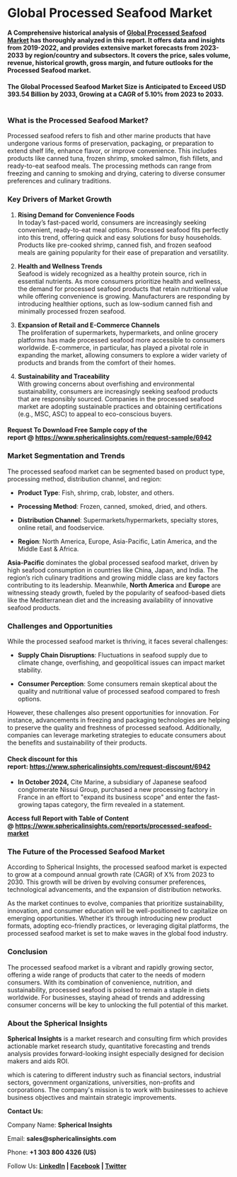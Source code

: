 <h1 class="news-post-title">Global Processed Seafood Market</h1>
<p><strong>A Comprehensive historical analysis of&nbsp;<a href="https://www.sphericalinsights.com/reports/processed-seafood-market" target="_blank" rel="noreferrer noopener">Global Processed Seafood Market</a>&nbsp;has thoroughly analyzed in this report. It offers data and insights from 2019-2022, and provides extensive market forecasts from 2023-2033 by region/country and subsectors. It covers the price, sales volume, revenue, historical growth, gross margin, and future outlooks for the Processed Seafood market.</strong></p>
<h4><strong>The Global Processed Seafood Market Size is Anticipated to Exceed USD 393.54 Billion by 2033, Growing at a CAGR of 5.10% from 2023 to 2033.</strong></h4>
<p><strong><img src="https://www.sphericalinsights.com/images/rd/global-processed-seafood-market.png" alt="" /></strong></p>
<h3>What is the Processed Seafood Market?</h3>
<p>Processed seafood refers to fish and other marine products that have undergone various forms of preservation, packaging, or preparation to extend shelf life, enhance flavor, or improve convenience. This includes products like canned tuna, frozen shrimp, smoked salmon, fish fillets, and ready-to-eat seafood meals. The processing methods can range from freezing and canning to smoking and drying, catering to diverse consumer preferences and culinary traditions.</p>
<h3>Key Drivers of Market Growth</h3>
<ol>
<li>
<p><strong>Rising Demand for Convenience Foods</strong><br />In today&rsquo;s fast-paced world, consumers are increasingly seeking convenient, ready-to-eat meal options. Processed seafood fits perfectly into this trend, offering quick and easy solutions for busy households. Products like pre-cooked shrimp, canned fish, and frozen seafood meals are gaining popularity for their ease of preparation and versatility.</p>
</li>
<li>
<p><strong>Health and Wellness Trends</strong><br />Seafood is widely recognized as a healthy protein source, rich in essential nutrients. As more consumers prioritize health and wellness, the demand for processed seafood products that retain nutritional value while offering convenience is growing. Manufacturers are responding by introducing healthier options, such as low-sodium canned fish and minimally processed frozen seafood.</p>
</li>
<li>
<p><strong>Expansion of Retail and E-Commerce Channels</strong><br />The proliferation of supermarkets, hypermarkets, and online grocery platforms has made processed seafood more accessible to consumers worldwide. E-commerce, in particular, has played a pivotal role in expanding the market, allowing consumers to explore a wider variety of products and brands from the comfort of their homes.</p>
</li>
<li>
<p><strong>Sustainability and Traceability</strong><br />With growing concerns about overfishing and environmental sustainability, consumers are increasingly seeking seafood products that are responsibly sourced. Companies in the processed seafood market are adopting sustainable practices and obtaining certifications (e.g., MSC, ASC) to appeal to eco-conscious buyers.</p>
</li>
</ol>
<h4>Request To Download Free Sample copy of the report&nbsp;@&nbsp;<a href="https://www.sphericalinsights.com/request-sample/6942">https://www.sphericalinsights.com/request-sample/6942</a></h4>
<h3>Market Segmentation and Trends</h3>
<p>The processed seafood market can be segmented based on product type, processing method, distribution channel, and region:</p>
<ul>
<li>
<p><strong>Product Type</strong>: Fish, shrimp, crab, lobster, and others.</p>
</li>
<li>
<p><strong>Processing Method</strong>: Frozen, canned, smoked, dried, and others.</p>
</li>
<li>
<p><strong>Distribution Channel</strong>: Supermarkets/hypermarkets, specialty stores, online retail, and foodservice.</p>
</li>
<li>
<p><strong>Region</strong>: North America, Europe, Asia-Pacific, Latin America, and the Middle East &amp; Africa.</p>
</li>
</ul>
<p><strong>Asia-Pacific</strong>&nbsp;dominates the global processed seafood market, driven by high seafood consumption in countries like China, Japan, and India. The region&rsquo;s rich culinary traditions and growing middle class are key factors contributing to its leadership. Meanwhile,&nbsp;<strong>North America</strong>&nbsp;and&nbsp;<strong>Europe</strong>&nbsp;are witnessing steady growth, fueled by the popularity of seafood-based diets like the Mediterranean diet and the increasing availability of innovative seafood products.</p>
<h3>Challenges and Opportunities</h3>
<p>While the processed seafood market is thriving, it faces several challenges:</p>
<ul>
<li>
<p><strong>Supply Chain Disruptions</strong>: Fluctuations in seafood supply due to climate change, overfishing, and geopolitical issues can impact market stability.</p>
</li>
<li>
<p><strong>Consumer Perception</strong>: Some consumers remain skeptical about the quality and nutritional value of processed seafood compared to fresh options.</p>
</li>
</ul>
<p>However, these challenges also present opportunities for innovation. For instance, advancements in freezing and packaging technologies are helping to preserve the quality and freshness of processed seafood. Additionally, companies can leverage marketing strategies to educate consumers about the benefits and sustainability of their products.</p>
<h4>Check discount for this report:&nbsp;<a href="https://www.sphericalinsights.com/request-discount/6942">https://www.sphericalinsights.com/request-discount/6942</a></h4>
<ul>
<li><strong>In October 2024,</strong>&nbsp;Cite Marine, a subsidiary of Japanese seafood conglomerate Nissui Group, purchased a new processing factory in France in an effort to "expand its business scope" and enter the fast-growing tapas category, the firm revealed in a statement.</li>
</ul>
<p><strong>Access full Report with Table of Content @&nbsp;<a href="https://www.sphericalinsights.com/reports/processed-seafood-market">https://www.sphericalinsights.com/reports/processed-seafood-market</a>&nbsp;</strong></p>
<h3>The Future of the Processed Seafood Market</h3>
<p>According to Spherical Insights, the processed seafood market is expected to grow at a compound annual growth rate (CAGR) of X% from 2023 to 2030. This growth will be driven by evolving consumer preferences, technological advancements, and the expansion of distribution networks.</p>
<p>As the market continues to evolve, companies that prioritize sustainability, innovation, and consumer education will be well-positioned to capitalize on emerging opportunities. Whether it&rsquo;s through introducing new product formats, adopting eco-friendly practices, or leveraging digital platforms, the processed seafood market is set to make waves in the global food industry.</p>
<h3>Conclusion</h3>
<p>The processed seafood market is a vibrant and rapidly growing sector, offering a wide range of products that cater to the needs of modern consumers. With its combination of convenience, nutrition, and sustainability, processed seafood is poised to remain a staple in diets worldwide. For businesses, staying ahead of trends and addressing consumer concerns will be key to unlocking the full potential of this market.</p>
<h3><strong>About the Spherical Insights</strong></h3>
<p><strong>Spherical Insights</strong>&nbsp;is a market research and consulting firm which provides actionable market research study, quantitative forecasting and trends analysis provides forward-looking insight especially designed for decision makers and aids ROI.</p>
<p>which is catering to different industry such as financial sectors, industrial sectors, government organizations, universities, non-profits and corporations. The company's mission is to work with businesses to achieve business objectives and maintain strategic improvements.</p>
<p><strong>Contact Us:</strong></p>
<p>Company Name:&nbsp;<strong>Spherical Insights</strong></p>
<p>Email:&nbsp;<strong>sales@sphericalinsights.com</strong></p>
<p>Phone:&nbsp;<strong>+1 303 800 4326 (US)</strong></p>
<p>Follow Us:&nbsp;<strong><a href="https://www.linkedin.com/company/spherical-insight/"><u>LinkedIn</u></a>&nbsp;|&nbsp;<a href="https://www.facebook.com/sphericalinsights22"><u>Facebook</u></a>&nbsp;|&nbsp;<a href="https://twitter.com/SInsights_US"><u>Twitter</u></a></strong></p>
